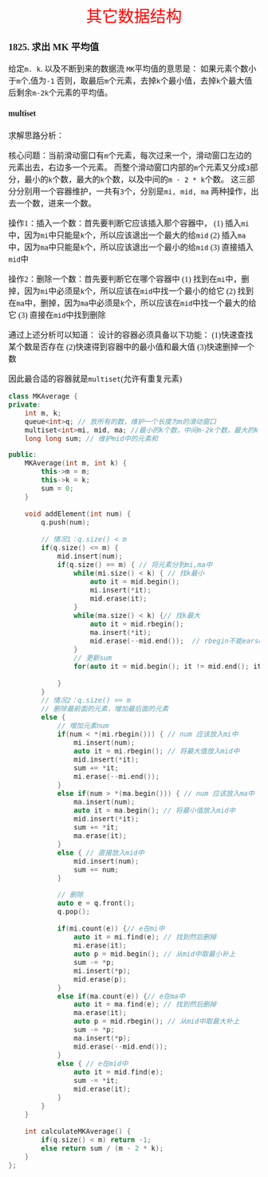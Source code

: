 <font face="楷体" size = 3>

<center><font face="楷体" size=6, color='red'> 其它数据结构 </font> </center>


### 1825. 求出 MK 平均值
给定`m. k`. 以及不断到来的数据流
`MK`平均值的意思是：
如果元素个数小于`m`个,值为`-1`
否则，取最后`m`个元素，去掉`k`个最小值，去掉`k`个最大值后剩余`m-2k`个元素的平均值。

#### multiset
求解思路分析：

核心问题：当前滑动窗口有`m`个元素，每次过来一个，滑动窗口左边的元素出去，右边多一个元素。
而整个滑动窗口内部的`m`个元素又分成`3`部分，最小的`k`个数，最大的`k`个数，以及中间的`m - 2 * k`个数。
这三部分分别用一个容器维护，一共有`3`个，分别是`mi, mid, ma`
两种操作，出去一个数，进来一个数。

操作1：插入一个数：首先要判断它应该插入那个容器中，
(1) 插入`mi`中，因为`mi`中只能是`k`个，所以应该退出一个最大的给`mid`
(2) 插入`ma`中，因为`ma`中只能是`k`个，所以应该退出一个最小的给`mid`
(3) 直接插入`mid`中

操作2：删除一个数：首先要判断它在哪个容器中
(1) 找到在`mi`中，删掉，因为`mi`中必须是`k`个，所以应该在`mid`中找一个最小的给它
(2) 找到在`ma`中，删掉，因为`ma`中必须是`k`个，所以应该在`mid`中找一个最大的给它
(3) 直接在`mid`中找到删除

通过上述分析可以知道：
设计的容器必须具备以下功能：
(1)快速查找某个数是否存在
(2)快速得到容器中的最小值和最大值
(3)快速删掉一个数

因此最合适的容器就是`multiset`(允许有重复元素)

```c++
class MKAverage {
private:
    int m, k;
    queue<int>q; // 放所有的数，维护一个长度为m的滑动窗口
    multiset<int>mi, mid, ma; //最小的k个数，中间m-2k个数，最大的k个数
    long long sum; // 维护mid中的元素和

public:
    MKAverage(int m, int k) {
        this->m = m;
        this->k = k;
        sum = 0;
    }
    
    void addElement(int num) {
        q.push(num);
        
        // 情况1：q.size() < m
        if(q.size() <= m) {
            mid.insert(num);
            if(q.size() == m) { // 将元素分到mi,ma中
                while(mi.size() < k) { // 找k最小
                    auto it = mid.begin();
                    mi.insert(*it);
                    mid.erase(it);
                }
                while(ma.size() < k) {// 找k最大
                    auto it = mid.rbegin();
                    ma.insert(*it);
                    mid.erase(--mid.end());  // rbegin不能earse
                }
                // 更新sum
                for(auto it = mid.begin(); it != mid.end(); it ++) sum += *it;
                
            }
        }
        // 情况2：q.size() == m 
        // 删除最前面的元素，增加最后面的元素
        else {
            // 增加元素num
            if(num < *(mi.rbegin())) { // num 应该放入mi中
                mi.insert(num);
                auto it = mi.rbegin(); // 将最大值放入mid中
                mid.insert(*it);
                sum += *it;
                mi.erase(--mi.end());
            }
            else if(num > *(ma.begin())) { // num 应该放入ma中
                ma.insert(num);
                auto it = ma.begin(); // 将最小值放入mid中
                mid.insert(*it);
                sum += *it;
                ma.erase(it);
            }
            else { // 直接放入mid中
                mid.insert(num);
                sum += num;
            }

            // 删除
            auto e = q.front();
            q.pop();
            
            if(mi.count(e)) {// e在mi中
                auto it = mi.find(e); // 找到然后删掉
                mi.erase(it);
                auto p = mid.begin(); // 从mid中取最小补上
                sum -= *p;
                mi.insert(*p);
                mid.erase(p);
            }
            else if(ma.count(e)) {// e在ma中
                auto it = ma.find(e); // 找到然后删掉
                ma.erase(it);
                auto p = mid.rbegin(); // 从mid中取最大补上
                sum -= *p;
                ma.insert(*p);
                mid.erase(--mid.end());
            }
            else { // e在mid中
                auto it = mid.find(e);
                sum -= *it;
                mid.erase(it);
            }
        }
    }
    
    int calculateMKAverage() {
        if(q.size() < m) return -1;
        else return sum / (m - 2 * k);
    }
};
```

